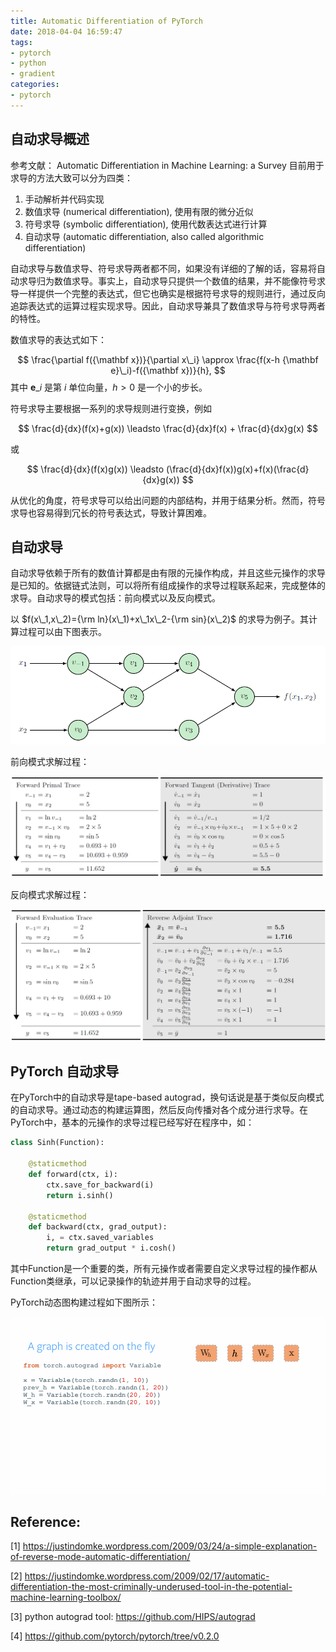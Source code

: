 ```yaml
---
title: Automatic Differentiation of PyTorch
date: 2018-04-04 16:59:47
tags: 
- pytorch
- python
- gradient
categories:
- pytorch
---
```


## 自动求导概述
参考文献： Automatic Differentiation in Machine Learning: a Survey
目前用于求导的方法大致可以分为四类：
1. 手动解析并代码实现
2. 数值求导 (numerical differentiation), 使用有限的微分近似
3. 符号求导 (symbolic differentiation), 使用代数表达式进行计算
4. 自动求导 (automatic differentiation, also called algorithmic differentiation)
<!-- more -->
自动求导与数值求导、符号求导两者都不同，如果没有详细的了解的话，容易将自动求导归为数值求导。事实上，自动求导只提供一个数值的结果，并不能像符号求导一样提供一个完整的表达式，但它也确实是根据符号求导的规则进行，通过反向追踪表达式的运算过程实现求导。因此，自动求导兼具了数值求导与符号求导两者的特性。

数值求导的表达式如下：

$$
\frac{\partial f({\mathbf x})}{\partial x\_i} \approx \frac{f(x-h {\mathbf e}\_i)-f({\mathbf x})}{h},
$$
其中 ${\mathbf e}\_i$ 是第 $i$ 单位向量，$h \gt 0$ 是一个小的步长。

符号求导主要根据一系列的求导规则进行变换，例如

$$
\frac{d}{dx}(f(x)+g(x)) \leadsto \frac{d}{dx}f(x) + \frac{d}{dx}g(x)
$$

或

$$
\frac{d}{dx}(f(x)g(x)) \leadsto (\frac{d}{dx}f(x))g(x)+f(x)(\frac{d}{dx}g(x))
$$

从优化的角度，符号求导可以给出问题的内部结构，并用于结果分析。然而，符号求导也容易得到冗长的符号表达式，导致计算困难。

## 自动求导
自动求导依赖于所有的数值计算都是由有限的元操作构成，并且这些元操作的求导是已知的。依据链式法则，可以将所有组成操作的求导过程联系起来，完成整体的求导。自动求导的模式包括：前向模式以及反向模式。

以 $f(x\_1,x\_2)={\rm ln}(x\_1)+x\_1x\_2-{\rm sin}(x\_2)$ 的求导为例子。其计算过程可以由下图表示。

![AD_flow](pytorch-autogradient/AD_01.png)

前向模式求解过程：

![AD_flow](pytorch-autogradient/AD_02.png)

反向模式求解过程：

![AD_flow](pytorch-autogradient/AD_03.png)

## PyTorch 自动求导
在PyTorch中的自动求导是tape-based autograd，换句话说是基于类似反向模式的自动求导。通过动态的构建运算图，然后反向传播对各个成分进行求导。在PyTorch中，基本的元操作的求导过程已经写好在程序中，如：
```python
class Sinh(Function):

    @staticmethod
    def forward(ctx, i):
        ctx.save_for_backward(i)
        return i.sinh()

    @staticmethod
    def backward(ctx, grad_output):
        i, = ctx.saved_variables
        return grad_output * i.cosh()
```
其中Function是一个重要的类，所有元操作或者需要自定义求导过程的操作都从Function类继承，可以记录操作的轨迹并用于自动求导的过程。

PyTorch动态图构建过程如下图所示：

![Dynamic Graph](pytorch-autogradient/dynamic_graph.gif)

## Reference:

[1] https://justindomke.wordpress.com/2009/03/24/a-simple-explanation-of-reverse-mode-automatic-differentiation/

[2] https://justindomke.wordpress.com/2009/02/17/automatic-differentiation-the-most-criminally-underused-tool-in-the-potential-machine-learning-toolbox/

[3] python autograd tool: https://github.com/HIPS/autograd

[4] https://github.com/pytorch/pytorch/tree/v0.2.0